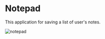 # Notepad

This application for saving a list of user's notes.

![notepad](https://cloud.githubusercontent.com/assets/20093206/21577875/013c9d80-cf74-11e6-9e41-5de01cf6f186.png)
